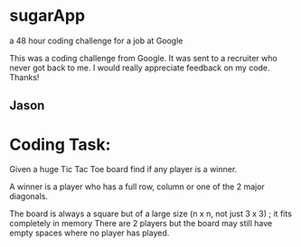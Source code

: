 # sugarApp
a 48 hour coding challenge for a job at Google

This was a coding challenge from Google. It was sent to a recruiter who never got back to me. 
I would really appreciate feedback on my code. Thanks!

Jason
---------------------------------------

# Coding Task:

Given a huge Tic Tac Toe board find if any player is a winner. 

A winner is a player who has a full row, column or one of the 2 major diagonals. 

The board is always a square but of a large size (n x n, not just  3 x 3) ; it fits completely in memory
There are 2 players but the board may still have empty spaces where no player has played.


